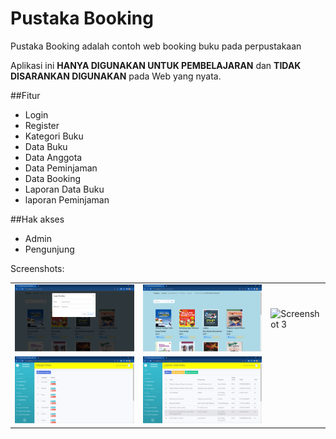 # Pustaka Booking
Pustaka Booking adalah contoh web booking buku pada perpustakaan

Aplikasi ini **HANYA DIGUNAKAN UNTUK PEMBELAJARAN** dan **TIDAK DISARANKAN DIGUNAKAN** pada Web yang nyata.

##Fitur
- Login
- Register
-	Kategori Buku
- Data Buku
- Data Anggota
- Data Peminjaman
- Data Booking
- Laporan Data Buku
- laporan Peminjaman

##Hak akses
- Admin
- Pengunjung

Screenshots:<br>
<table style={border:"none"}><tr>
<td><img src="https://github.com/SaifulDA/pustaka-booking/blob/36b85632eb8bbb7de5ed8aa422a347eff28b8a10/Screenshoot/pustaka1.jpg" alt="Screenshot 1"/></td>
<td><img src="https://github.com/SaifulDA/pustaka-booking/blob/36b85632eb8bbb7de5ed8aa422a347eff28b8a10/Screenshoot/pustaka2.jpg" alt="Screenshot 2"/></td>
<td><img src="https://github.com/SaifulDA/pustaka-booking/blob/36b85632eb8bbb7de5ed8aa422a347eff28b8a10/Screenshoot/pustak3.jpg" alt="Screenshot 3"/></td>
</tr>
<tr>
<td><img src="https://github.com/SaifulDA/pustaka-booking/blob/36b85632eb8bbb7de5ed8aa422a347eff28b8a10/Screenshoot/pustaka4.jpg" alt="Screenshot 4"/></td>
<td><img src="https://github.com/SaifulDA/pustaka-booking/blob/36b85632eb8bbb7de5ed8aa422a347eff28b8a10/Screenshoot/pustaka5.jpg" alt="Screenshot 5"/></td>




</tr>

</table>
